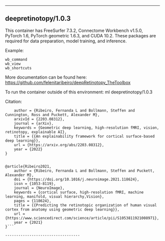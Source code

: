 
----------------------------------
## deepretinotopy/1.0.3 ##

This container has FreeSurfer 7.3.2, Connectome Workbench v1.5.0, PyTorch 1.6, PyTorch geometric 1.6.3, and CUDA 10.2. These packages are required for data preparation, model training, and inference.

Example:
```
wb_command
wb_view
wb_shortcuts
```

More documentation can be found here: https://github.com/felenitaribeiro/deepRetinotopy_TheToolbox

To run the container outside of this environment: ml deepretinotopy/1.0.3

Citation:
```@article{Ribeiro2022,
	author = {Ribeiro, Fernanda L and Bollmann, Steffen and Cunnington, Ross and Puckett, Alexander M},
	arxivId = {2203.08312},
	journal = {arXiv},
	keywords = {Geometric deep learning, high-resolution fMRI, vision, retinotopy, explainable AI},
	title = {{An explainability framework for cortical surface-based deep learning}},
	url = {https://arxiv.org/abs/2203.08312},
	year = {2022}
}


@article{Ribeiro2021,
	author = {Ribeiro, Fernanda L and Bollmann, Steffen and Puckett, Alexander M},
	doi = {https://doi.org/10.1016/j.neuroimage.2021.118624},
	issn = {1053-8119},
	journal = {NeuroImage},
	keywords = {cortical surface, high-resolution fMRI, machine learning, manifold, visual hierarchy,Vision},
	pages = {118624},
	title = {{Predicting the retinotopic organization of human visual cortex from anatomy using geometric deep learning}},
	url = {https://www.sciencedirect.com/science/article/pii/S1053811921008971},
	year = {2021}
}```

----------------------------------
